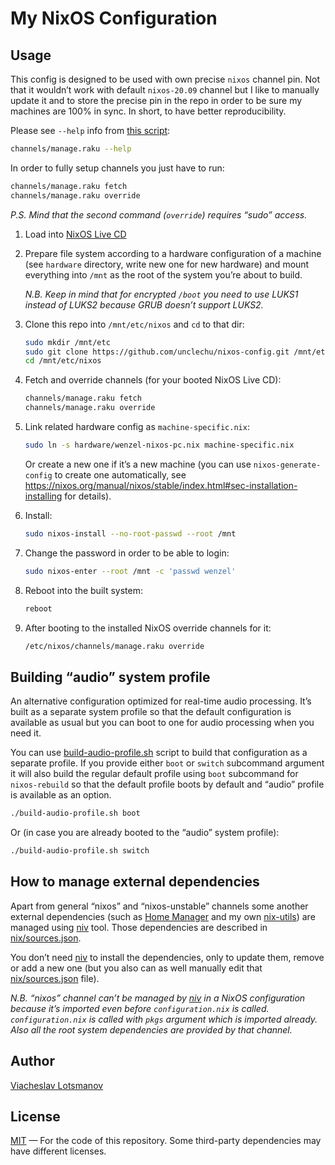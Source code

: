 # My NixOS Configuration

## Usage

This config is designed to be used with own precise `nixos` channel pin.
Not that it wouldn’t work with default `nixos-20.09` channel
but I like to manually update it and to store the precise pin in the repo
in order to be sure my machines are 100% in sync.
In short, to have better reproducibility.

Please see `--help` info from [this script](channels/manage.raku):

``` sh
channels/manage.raku --help
```

In order to fully setup channels you just have to run:

``` sh
channels/manage.raku fetch
channels/manage.raku override
```

*P.S. Mind that the second command (`override`) requires “sudo” access.*

1. Load into [NixOS Live CD](https://nixos.org/download.html)

1. Prepare file system according to a hardware configuration of a machine
   (see `hardware` directory, write new one for new hardware)
   and mount everything into `/mnt` as the root of the system you’re about to build.

   _N.B. Keep in mind that for encrypted `/boot` you need to use LUKS1 instead of LUKS2
   because GRUB doesn’t support LUKS2._

1. Clone this repo into `/mnt/etc/nixos` and `cd` to that dir:

   ``` sh
   sudo mkdir /mnt/etc
   sudo git clone https://github.com/unclechu/nixos-config.git /mnt/etc/nixos
   cd /mnt/etc/nixos
   ```

1. Fetch and override channels (for your booted NixOS Live CD):

   ``` sh
   channels/manage.raku fetch
   channels/manage.raku override
   ```

1. Link related hardware config as `machine-specific.nix`:

   ``` sh
   sudo ln -s hardware/wenzel-nixos-pc.nix machine-specific.nix
   ```

   Or create a new one if it’s a new machine (you can use `nixos-generate-config` to create one
   automatically, see https://nixos.org/manual/nixos/stable/index.html#sec-installation-installing
   for details).

1. Install:

   ``` sh
   sudo nixos-install --no-root-passwd --root /mnt
   ```

1. Change the password in order to be able to login:

   ``` sh
   sudo nixos-enter --root /mnt -c 'passwd wenzel'
   ```

1. Reboot into the built system:

   ``` sh
   reboot
   ```

1. After booting to the installed NixOS override channels for it:

   ``` sh
   /etc/nixos/channels/manage.raku override
   ```

## Building “audio” system profile

An alternative configuration optimized for real-time audio processing.
It’s built as a separate system profile so that the default configuration is available as usual but
you can boot to one for audio processing when you need it.

You can use [build-audio-profile.sh](build-audio-profile.sh) script to build that configuration as a
separate profile. If you provide either `boot` or `switch` subcommand argument it will also build
the regular default profile using `boot` subcommand for `nixos-rebuild` so that the default profile
boots by default and “audio” profile is available as an option.

``` sh
./build-audio-profile.sh boot
```

Or (in case you are already booted to the “audio” system profile):

``` sh
./build-audio-profile.sh switch
```

## How to manage external dependencies

Apart from general “nixos” and “nixos-unstable” channels some another external dependencies
(such as [Home Manager] and my own [nix-utils]) are managed using [niv] tool.
Those dependencies are described in [nix/sources.json].

You don’t need [niv] to install the dependencies, only to update them, remove or add a new one
(but you also can as well manually edit that [nix/sources.json] file).

*N.B. “nixos” channel can’t be managed by [niv] in a NixOS configuration because it’s imported even
before `configuration.nix` is called. `configuration.nix` is called with `pkgs` argument which is
imported already. Also all the root system dependencies are provided by that channel.*

## Author

[Viacheslav Lotsmanov](mailto:lotsmanov89@gmail.com)

## License

[MIT] — For the code of this repository.
Some third-party dependencies may have different licenses.

[MIT]: LICENSE
[Home Manager]: https://github.com/nix-community/home-manager
[nix-utils]: https://github.com/unclechu/nix-utils
[niv]: https://github.com/nmattia/niv#readme
[nix/sources.json]: nix/sources.json
